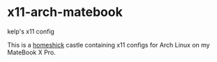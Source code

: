 # x11-arch-matebook
kelp's x11 config

This is a [homeshick](https://github.com/andsens/homeshick) castle containing x11
configs for Arch Linux on my MateBook X Pro.
